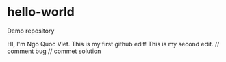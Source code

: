 # hello-world
Demo repository

HI, I'm Ngo Quoc Viet. This is my first github edit!
This is my second edit.
// comment bug
// commet solution
